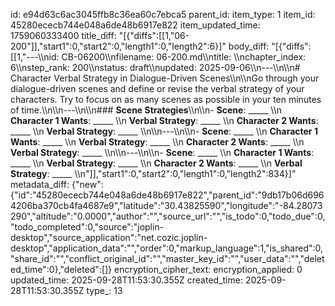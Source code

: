id: e94d63c6ac3045ffb8c36ea60c7ebca5
parent_id: 
item_type: 1
item_id: 45280ececb744e048a6de48b6917e822
item_updated_time: 1759060333400
title_diff: "[{\"diffs\":[[1,\"06-200\"]],\"start1\":0,\"start2\":0,\"length1\":0,\"length2\":6}]"
body_diff: "[{\"diffs\":[[1,\"---\\\nid: CB-06200\\\nfilename: 06-200.md\\\ntitle: \\\nchapter_index: 6\\\nstep_rank: 200\\\nstatus: draft\\\nupdated: 2025-09-06\\\n---\\\n\\\n# Character Verbal Strategy in Dialogue-Driven Scenes\\\n\\\nGo through your dialogue-driven scenes and define or revise the verbal strategy of your characters. Try to focus on as many scenes as possible in your ten minutes of time.\\\n\\\n---\\\n\\\n### **Scene Strategies**\\\n\\\n- **Scene**: _____  \\\n  **Character 1 Wants**: _____  \\\n  **Verbal Strategy**: _____  \\\n  **Character 2 Wants**: _____  \\\n  **Verbal Strategy**: _____  \\\n\\\n---\\\n\\\n- **Scene**: _____  \\\n  **Character 1 Wants**: _____  \\\n  **Verbal Strategy**: _____  \\\n  **Character 2 Wants**: _____  \\\n  **Verbal Strategy**: _____  \\\n\\\n---\\\n\\\n- **Scene**: _____  \\\n  **Character 1 Wants**: _____  \\\n  **Verbal Strategy**: _____  \\\n  **Character 2 Wants**: _____  \\\n  **Verbal Strategy**: _____  \\\n\"]],\"start1\":0,\"start2\":0,\"length1\":0,\"length2\":834}]"
metadata_diff: {"new":{"id":"45280ececb744e048a6de48b6917e822","parent_id":"9db17b06d6964206ba370cb4fa4687e9","latitude":"30.43825590","longitude":"-84.28073290","altitude":"0.0000","author":"","source_url":"","is_todo":0,"todo_due":0,"todo_completed":0,"source":"joplin-desktop","source_application":"net.cozic.joplin-desktop","application_data":"","order":0,"markup_language":1,"is_shared":0,"share_id":"","conflict_original_id":"","master_key_id":"","user_data":"","deleted_time":0},"deleted":[]}
encryption_cipher_text: 
encryption_applied: 0
updated_time: 2025-09-28T11:53:30.355Z
created_time: 2025-09-28T11:53:30.355Z
type_: 13